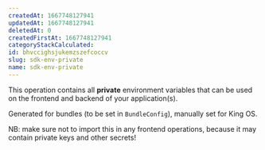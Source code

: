 ```yaml
---
createdAt: 1667748127941
updatedAt: 1667748127941
deletedAt: 0
createdFirstAt: 1667748127941
categoryStackCalculated: 
id: bhvccighsjukemzszefcoccv
slug: sdk-env-private
name: sdk-env-private
---
```


This operation contains all **private** environment variables that can be used on the frontend and backend of your application(s).

Generated for bundles (to be set in `BundleConfig`), manually set for King OS.

NB: make sure not to import this in any frontend operations, because it may contain private keys and other secrets!

